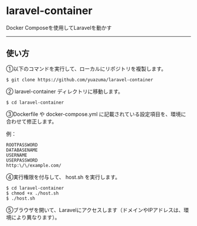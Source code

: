 # laravel-container
Docker Composeを使用してLaravelを動かす

---

## 使い方

①以下のコマンドを実行して、ローカルにリポジトリを複製します。

```
$ git clone https://github.com/yuazuma/laravel-container
```

② laravel-container ディレクトリに移動します。

```
$ cd laravel-container
```

③Dockerfile や docker-compose.yml に記載されている設定項目を、環境に合わせて修正します。

例：

```
ROOTPASSWORD
DATABASENAME
USERNAME
USERPASSWORD
http:\/\/example.com/
```

④実行権限を付与して、 host.sh を実行します。

```
$ cd laravel-container
$ chmod +x ./host.sh
$ ./host.sh
```

⑤ブラウザを開いて、Laravelにアクセスします（ドメインやIPアドレスは、環境により異なります）。
